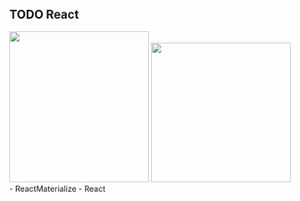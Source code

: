 ## TODO React

<img src="http://www.essitco.com/wp-content/uploads/2017/05/react.png" alt="" width="250px" height="270px">
<img src="https://react-materialize.github.io/img/react-materialize-logo.svg" alt="" width="250px" height="250px">
- ReactMaterialize
- React